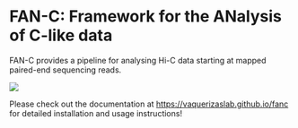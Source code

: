 # FAN-C: Framework for the ANalysis of C-like data

FAN-C provides a pipeline for analysing Hi-C data starting at mapped paired-end sequencing reads.

![](https://raw.githubusercontent.com/vaquerizaslab/fanc/master/docsrc/fnc-overview.png?token=AEKOFDP4LMFS67QTHNAQ6GC6IGBC2)

Please check out the documentation at https://vaquerizaslab.github.io/fanc for detailed installation and usage
instructions!